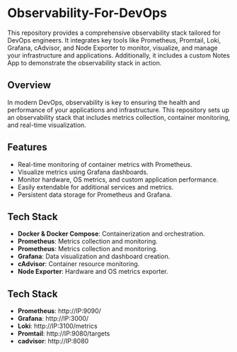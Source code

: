 # Observability-For-DevOps

This repository provides a comprehensive observability stack tailored for DevOps engineers. It integrates key tools like Prometheus, Promtail, Loki, Grafana, cAdvisor, and Node Exporter to monitor, visualize, and manage your infrastructure and applications. Additionally, it includes a custom Notes App to demonstrate the observability stack in action.

## Overview
In modern DevOps, observability is key to ensuring the health and performance of your applications and infrastructure. This repository sets up an observability stack that includes metrics collection, container monitoring, and real-time visualization.

## Features
- Real-time monitoring of container metrics with Prometheus.
- Visualize metrics using Grafana dashboards.
- Monitor hardware, OS metrics, and custom application performance.
- Easily extendable for additional services and metrics.
- Persistent data storage for Prometheus and Grafana.

## Tech Stack
- **Docker & Docker Compose**: Containerization and orchestration.
- **Prometheus**: Metrics collection and monitoring.
- **Prometheus**: Metrics collection and monitoring.
- **Grafana**: Data visualization and dashboard creation.
- **cAdvisor**: Container resource monitoring.
- **Node Exporter**: Hardware and OS metrics exporter.

## Tech Stack
- **Prometheus**: http://IP:9090/
- **Grafana**: http://IP:3000/
- **Loki**: http://IP:3100/metrics
- **Promtail**: http://IP:9080/targets
- **cadvisor**: http://IP:8080
